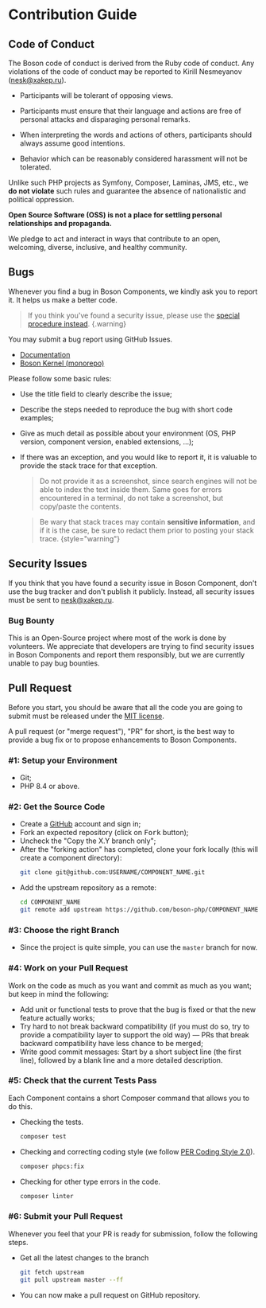 # Contribution Guide

## Code of Conduct

The Boson code of conduct is derived from the Ruby code of conduct.
Any violations of the code of conduct may be reported
to Kirill Nesmeyanov ([nesk@xakep.ru](mailto:nesk@xakep.ru)).

- Participants will be tolerant of opposing views.

- Participants must ensure that their language and actions are free of
  personal attacks and disparaging personal remarks.

- When interpreting the words and actions of others, participants
  should always assume good intentions.

- Behavior which can be reasonably considered harassment will not be tolerated.

Unlike such PHP projects as Symfony, Composer, Laminas, JMS, etc., we **do not
violate** such rules and guarantee the absence of nationalistic and political
oppression.

**Open Source Software (OSS) is not a place for settling personal
relationships and propaganda.**

We pledge to act and interact in ways that contribute to an open, welcoming,
diverse, inclusive, and healthy community.

## Bugs

Whenever you find a bug in Boson Components, we kindly ask you to report it.
It helps us make a better code.

> If you think you've found a security issue, please use 
> the [special procedure instead](../10.community/contribution.md#security-issues).
{.warning}

You may submit a bug report using GitHub Issues.
- [Documentation](https://github.com/boson-php/docs/issues)
- [Boson Kernel (monorepo)](https://github.com/boson-php/boson/issues)

Please follow some basic rules:

- Use the title field to clearly describe the issue;
- Describe the steps needed to reproduce the bug with short code examples;
- Give as much detail as possible about your environment (OS, PHP version, 
  component version, enabled extensions, ...);
- If there was an exception, and you would like to report it, it is valuable to 
  provide the stack trace for that exception.
  > Do not provide it as a screenshot, since search engines will not be able to 
  > index the text inside them. Same goes for errors encountered in a terminal, 
  > do not take a screenshot, but copy/paste the contents. 
  
  > Be wary that stack traces may contain **sensitive information**, and if 
  > it is the case, be sure to redact them prior to posting your stack trace.
  {style="warning"}


## Security Issues

If you think that you have found a security issue in Boson Component,
don't use the bug tracker and don't publish it publicly. Instead, all security
issues must be sent to [nesk@xakep.ru](mailto:nesk@xakep.ru).

### Bug Bounty

This is an Open-Source project where most of the work is done by volunteers.
We appreciate that developers are trying to find security issues in Boson
Components and report them responsibly, but we are currently unable to
pay bug bounties.

## Pull Request

Before you start, you should be aware that all the code you are going to
submit must be released under the [MIT license](https://opensource.org/license/mit).

A pull request (or "merge request"), "PR" for short, is the best way to
provide a bug fix or to propose enhancements to Boson Components.

### #1: Setup your Environment

- Git;
- PHP 8.4 or above.


### #2: Get the Source Code

- Create a [GitHub](https://github.com) account and sign in;
- Fork an expected repository (click on <kbd>Fork</kbd> button);
- Uncheck the "Copy the X.Y branch only";
- After the "forking action" has completed, clone your fork locally 
  (this will create a component directory):
  ```bash
  git clone git@github.com:USERNAME/COMPONENT_NAME.git
  ```
- Add the upstream repository as a remote:
  ```bash
  cd COMPONENT_NAME
  git remote add upstream https://github.com/boson-php/COMPONENT_NAME.git
  ```

### #3: Choose the right Branch

- Since the project is quite simple, you can use the `master` branch for now.

### #4: Work on your Pull Request

Work on the code as much as you want and commit as much as you want; 
but keep in mind the following:

- Add unit or functional tests to prove that the bug is fixed or 
  that the new feature actually works;
- Try hard to not break backward compatibility (if you must do so, try to 
  provide a compatibility layer to support the old way) &mdash; PRs that 
  break backward compatibility have less chance to be merged;
- Write good commit messages: Start by a short subject line (the first line), 
  followed by a blank line and a more detailed description.

### #5: Check that the current Tests Pass

Each Component contains a short Composer command that allows you to do this.

- Checking the tests.
  ```bash
  composer test
  ```
- Checking and correcting coding style (we follow [PER Coding Style 2.0](https://www.php-fig.org/per/coding-style/)).
  ```bash
  composer phpcs:fix
  ```
- Checking for other type errors in the code.
  ```bash
  composer linter
  ```

### #6: Submit your Pull Request
Whenever you feel that your PR is ready for submission, 
follow the following steps.

- Get all the latest changes to the branch
  ```bash
  git fetch upstream
  git pull upstream master --ff
  ```
- You can now make a pull request on GitHub repository.